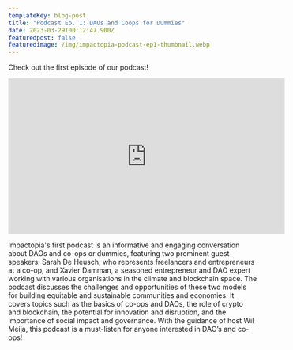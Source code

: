 ```yaml
---
templateKey: blog-post
title: "Podcast Ep. 1: DAOs and Coops for Dummies"
date: 2023-03-29T00:12:47.900Z
featuredpost: false
featuredimage: /img/impactopia-podcast-ep1-thumbnail.webp
---
```

Check out the first episode of our podcast!

<iframe width="560" height="315" src="https://www.youtube-nocookie.com/embed/gYGF4Z9MBrw" title="YouTube video player" frameborder="0" allow="accelerometer; autoplay; clipboard-write; encrypted-media; gyroscope; picture-in-picture; web-share" allowfullscreen></iframe>

Impactopia's first podcast is an informative and engaging conversation about DAOs and co-ops or dummies, featuring two prominent guest speakers: Sarah De Heusch, who represents freelancers and entrepreneurs at a co-op, and Xavier Damman, a seasoned entrepreneur and DAO expert working with various organisations in the climate and blockchain space. The podcast discusses the challenges and opportunities of these two models for building equitable and sustainable communities and economies. It covers topics such as the basics of co-ops and DAOs, the role of crypto and blockchain, the potential for innovation and disruption, and the importance of social impact and governance. With the guidance of host Wil Meija, this podcast is a must-listen for anyone interested in DAO’s and co-ops!